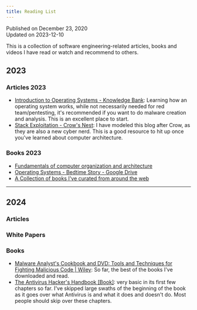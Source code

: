 ```yaml
---
title: Reading List
---
```


Published on December 23, 2020  
Updated on 2023-12-10

This is a collection of software engineering-related articles, books and videos I have read or watch and recommend to others.

## 2023

### Articles 2023

- [Introduction to Operating Systems - Knowledge Bank](https://blog.securescape.cc/fundamentals/operating-systems/introduction-to-operating-systems): Learning how an operating system works, while not necessarily needed for red team/pentesting, it's recommended if you want to do malware creation and analysis. This is an excellent place to start.
- [Stack Exploitation - Crow's Nest](https://www.crow.rip/crows-nest/binary-exploitation/stack-exploitation): I have modeled this blog after Crow, as they are also a new cyber nerd. This is a good resource to hit up once you've learned about computer architecture.

### Books 2023

- [Fundamentals of computer organization and architecture](https://engineering.futureuniversity.com/BOOKS%20FOR%20IT/%5BMostafa_Abd-El-Barr__Hesham_El-Rewini%5D_Fundamenta(BookZZ.org).pdf)
- [Operating Systems - Bedtime Story - Google Drive](https://drive.google.com/file/d/1eEame5iVTox5g5O6HQVePhJBTiMpP5gY/view)
- [A Collection of books I've curated from around the web](https://drive.google.com/drive/folders/1SDfVduAoU7a-fzJMP2opL-yxkytpvgbe?usp=sharing)


---

## 2024

### Articles


### White Papers

### Books

- [Malware Analyst's Cookbook and DVD: Tools and Techniques for Fighting Malicious Code | Wiley](https://www.wiley.com/en-us/Malware+Analyst%27s+Cookbook+and+DVD%3A+Tools+and+Techniques+for+Fighting+Malicious+Code-p-9781118008294): So far, the best of the books I've downloaded and read.
- [The Antivirus Hacker's Handbook [Book]](https://www.oreilly.com/library/view/the-antivirus-hackers/9781119028758/): very basic in its first few chapters so far. I've skipped large swaths of the beginning of the book as it goes over what Antivirus is and what it does and doesn't do. Most people should skip over these chapters.


